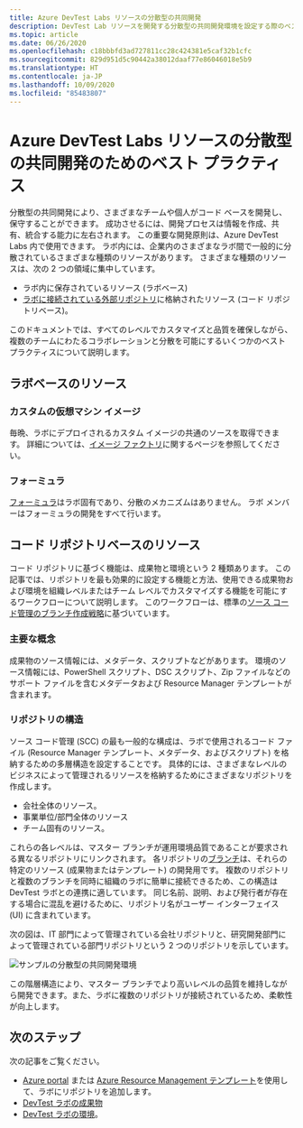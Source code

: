 ```yaml
---
title: Azure DevTest Labs リソースの分散型の共同開発
description: DevTest Lab リソースを開発する分散型の共同開発環境を設定する際のベスト プラクティスについて説明します。
ms.topic: article
ms.date: 06/26/2020
ms.openlocfilehash: c18bbbfd3ad727811cc28c424381e5caf32b1cfc
ms.sourcegitcommit: 829d951d5c90442a38012daaf77e86046018e5b9
ms.translationtype: HT
ms.contentlocale: ja-JP
ms.lasthandoff: 10/09/2020
ms.locfileid: "85483807"
---
```

# <a name="best-practices-for-distributed-and-collaborative-development-of-azure-devtest-labs-resources"></a>Azure DevTest Labs リソースの分散型の共同開発のためのベスト プラクティス
分散型の共同開発により、さまざまなチームや個人がコード ベースを開発し、保守することができます。 成功させるには、開発プロセスは情報を作成、共有、統合する能力に左右されます。 この重要な開発原則は、Azure DevTest Labs 内で使用できます。 ラボ内には、企業内のさまざまなラボ間で一般的に分散されているさまざまな種類のリソースがあります。 さまざまな種類のリソースは、次の 2 つの領域に集中しています。

- ラボ内に保存されているリソース (ラボベース)
- [ラボに接続されている外部リポジトリ](devtest-lab-add-artifact-repo.md)に格納されたリソース (コード リポジトリベース)。 

このドキュメントでは、すべてのレベルでカスタマイズと品質を確保しながら、複数のチームにわたるコラボレーションと分散を可能にするいくつかのベスト プラクティスについて説明します。

## <a name="lab-based-resources"></a>ラボベースのリソース

### <a name="custom-virtual-machine-images"></a>カスタムの仮想マシン イメージ
毎晩、ラボにデプロイされるカスタム イメージの共通のソースを取得できます。 詳細については、[イメージ ファクトリ](image-factory-create.md)に関するページを参照してください。    

### <a name="formulas"></a>フォーミュラ
[フォーミュラ](devtest-lab-manage-formulas.md)はラボ固有であり、分散のメカニズムはありません。 ラボ メンバーはフォーミュラの開発をすべて行います。 

## <a name="code-repository-based-resources"></a>コード リポジトリベースのリソース
コード リポジトリに基づく機能は、成果物と環境という 2 種類あります。 この記事では、リポジトリを最も効果的に設定する機能と方法、使用できる成果物および環境を組織レベルまたはチーム レベルでカスタマイズする機能を可能にするワークフローについて説明します。  このワークフローは、標準の[ソース コード管理のブランチ作成戦略](/azure/devops/repos/tfvc/branching-strategies-with-tfvc?view=azure-devops)に基づいています。 

### <a name="key-concepts"></a>主要な概念
成果物のソース情報には、メタデータ、スクリプトなどがあります。 環境のソース情報には、PowerShell スクリプト、DSC スクリプト、Zip ファイルなどのサポート ファイルを含むメタデータおよび Resource Manager テンプレートが含まれます。  

### <a name="repository-structure"></a>リポジトリの構造  
ソース コード管理 (SCC) の最も一般的な構成は、ラボで使用されるコード ファイル (Resource Manager テンプレート、メタデータ、およびスクリプト) を格納するための多層構造を設定することです。 具体的には、さまざまなレベルのビジネスによって管理されるリソースを格納するためにさまざまなリポジトリを作成します。   

- 会社全体のリソース。
- 事業単位/部門全体のリソース
- チーム固有のリソース。

これらの各レベルは、マスター ブランチが運用環境品質であることが要求される異なるリポジトリにリンクされます。 各リポジトリの[ブランチ](/azure/devops/repos/git/git-branching-guidance?view=azure-devops)は、それらの特定のリソース (成果物またはテンプレート) の開発用です。 複数のリポジトリと複数のブランチを同時に組織のラボに簡単に接続できるため、この構造は DevTest ラボとの連携に適しています。 同じ名前、説明、および発行者が存在する場合に混乱を避けるために、リポジトリ名がユーザー インターフェイス (UI) に含まれています。
     
次の図は、IT 部門によって管理されている会社リポジトリと、研究開発部門によって管理されている部門リポジトリという 2 つのリポジトリを示しています。

![サンプルの分散型の共同開発環境](./media/best-practices-distributive-collaborative-dev-env/distributive-collaborative-dev-env.png)
   
この階層構造により、マスター ブランチでより高いレベルの品質を維持しながら開発できます。また、ラボに複数のリポジトリが接続されているため、柔軟性が向上します。

## <a name="next-steps"></a>次のステップ    
次の記事をご覧ください。

- [Azure portal](devtest-lab-add-artifact-repo.md) または [Azure Resource Management テンプレート](add-artifact-repository.md)を使用して、ラボにリポジトリを追加します。
- [DevTest ラボの成果物](devtest-lab-artifact-author.md)
- [DevTest ラボの環境](devtest-lab-create-environment-from-arm.md)。
